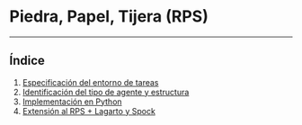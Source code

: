 # Piedra, Papel, Tijera (RPS)

---

## Índice

1. [Especificación del entorno de tareas](#1-especificación-del-entorno-de-tareas)  
2. [Identificación del tipo de agente y estructura](#2-identificación-del-tipo-de-agente-y-estructura)  
3. [Implementación en Python](#3-implementación-en-python)  
4. [Extensión al RPS + Lagarto y Spock](#4-extensión-al-rps-+-lagarto-y-spock)  
